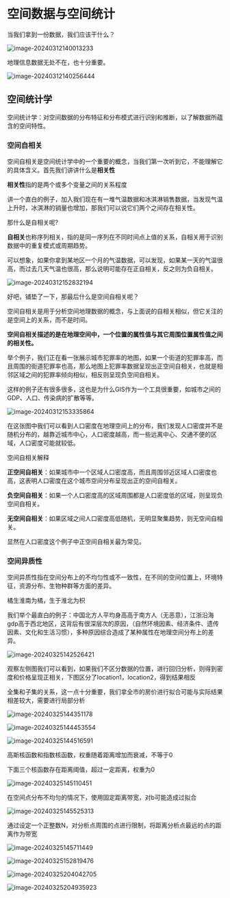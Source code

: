 # 空间数据与空间统计



当我们拿到一份数据，我们应该干什么？

![image-20240312140013233](http://sa33v5v2e.hd-bkt.clouddn.com/image-20240312140013233.png)



地理信息数据无处不在，也十分重要。

![image-20240312140256444](http://sa33v5v2e.hd-bkt.clouddn.com/image-20240312140256444.png)

## 空间统计学

空间统计学：对空间数据的分布特征和分布模式进行识别和推断，以了解数据所蕴含的空间特性。



### 空间自相关

空间自相关是空间统计学中的一个重要的概念，当我们第一次听到它，不能理解它的具体含义。首先我们讲讲什么是**相关性**



**相关性**指的是两个或多个变量之间的关系程度

讲一个直白的例子，加入我们现在有一堆气温数据和冰淇淋销售数据，当发现气温上升时，冰淇淋的销量也增加，那我们可以说它们两个之间存在相关性。



那什么是自相关呢?

**自相关**也称序列相关，指的是同一序列在不同时间点上值的关系，自相关用于识别数据中的重复模式或周期趋势。

可以想象，如果你拿到某地区一个月的气温数据，可以发现，如果某一天的气温很高，而过去几天气温也很高，那么说明可能存在正自相关，反之则为负自相关。

![image-20240312152832194](http://sa33v5v2e.hd-bkt.clouddn.com/image-20240312152832194.png)







好吧，铺垫了一下，那最后什么是空间自相关呢？

空间自相关是用于分析空间地理数据的概念，与上面说的自相关相似，但它关注的是空间上的关系，而不是时间。

**空间自相关描述的是在地理空间中，一个位置的属性值与其它周围位置属性值之间的相关性。**

举个例子，我们正在看一张展示城市犯罪率的地图，如果一个街道的犯罪率高，而且周围的街道犯罪率也高，那么地图上犯罪率数据呈现出正空间自相关，也就是相邻区域之间的犯罪率倾向相似，相反则呈现负空间自相关。



这样的例子还有很多很多，这也是为什么GIS作为一个工具很重要，如城市之间的GDP、人口、传染病的扩散等等。

![image-20240312153335864](http://sa33v5v2e.hd-bkt.clouddn.com/image-20240312153335864.png)

在这张图中我们可以看到人口密度在地理空间上的分布，我们发现人口密度并不是随机分布的，越靠近城市中心，人口密度越高，而一些远离中心、交通不便的区域，人口密度可能就较低。



空间自相关解释

**正空间自相关**：如果城市中一个区域人口密度高，而且周围邻近区域人口密度也高，这表明人口密度在这个城市空间分布呈现出正的空间自相关。

**负空间自相关**：如果一个人口密度高的区域周围都是人口密度低的区域，则呈现负空间自相关。

**无空间自相关**：如果区域之间人口密度高低随机，无明显聚集趋势，则无空间自相关。

显然在人口密度这个例子中正空间自相关最为常见。



### 空间异质性

空间异质性指在空间分布上的不均匀性或不一致性，在不同的空间位置上，环境特征，资源分布、生物种群等方面的差异。

橘生淮南为橘，生于淮北为枳





我们举个最直白的例子：中国北方人平均身高高于南方人（无恶意），江浙沿海gdp高于西北地区，这背后有很深层次的原因，（自然环境因素、经济条件、遗传因素、文化和生活习惯），多种原因综合造成了某种属性在地理空间分布上的差异。

![image-20240325142526421](http://sa33v5v2e.hd-bkt.clouddn.com/image-20240325142526421.png)

观察左侧图我们可以看到，如果我们不区分数据的位置，进行回归分析，则得到密度和价格呈现正相关，下图区分了location1，location2，得到结果相反

全集和子集的关系，这一点十分重要，我们拿全市的房价进行拟合可能与实际结果相差较大，需要进行局部分析





![image-20240325144351178](http://sa33v5v2e.hd-bkt.clouddn.com/image-20240325144351178.png)

![image-20240325144453554](http://sa33v5v2e.hd-bkt.clouddn.com/image-20240325144453554.png)

![image-20240325144516591](http://sa33v5v2e.hd-bkt.clouddn.com/image-20240325144516591.png)

高斯核函数和指数核函数，权重随着距离增加而衰减，不等于0

下面三个核函数存在距离阈值，超过一定距离，权重为0



![image-20240325145110451](http://sa33v5v2e.hd-bkt.clouddn.com/image-20240325145110451.png)

在空间点分布不均匀的情况下，使用固定距离带宽，对b可能造成过拟合



![image-20240325145525313](http://sa33v5v2e.hd-bkt.clouddn.com/image-20240325145525313.png)

通过设定一个正整数N，对分析点周围的点进行限制，将距离分析点最远的点的距离作为带宽



![image-20240325145711449](http://sa33v5v2e.hd-bkt.clouddn.com/image-20240325145711449.png)

![image-20240325152819476](http://sa33v5v2e.hd-bkt.clouddn.com/image-20240325152819476.png)

![image-20240325204042705](http://sa33v5v2e.hd-bkt.clouddn.com/image-20240325204042705.png)

![image-20240325204935923](http://sa33v5v2e.hd-bkt.clouddn.com/image-20240325204935923.png)
